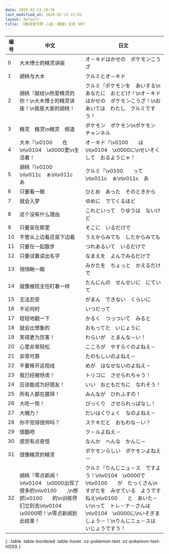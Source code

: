 ```yaml
---
date: 2020-02-23 20:56
last_modified_at: 2020-02-23 22:03
layout: default
title: 《精灵宝可梦 心金／魂银》文本 407
---
```

| 编号 | 中文 | 日文 |
| ---- | ---- | ---- |
| 0 | 大木博士的精灵讲座 | オ－キドはかせの　ポケモンこうざ |
| 1 | 胡桃与大木 | クルミとオ－キド |
| 2 | 胡桃『献给\n热爱精灵的你！\n大木博士的精灵讲座！\n我是大家的胡桃！ | クルミ『ポケモンを　あいする\nあなたに　おとどけ！\nオ－キドはかせの　ポケモンこうざ！\nおあいては　わたし　クルミですう！ |
| 3 | 精灵　精灵\n精灵　频道 | ポケモン　ポケモン\nポケモン　チャンネル |
| 4 | 大木『\v0100　　在\n\v0104　\x0000里\n生活着！ | オ－キド『\v0100　　は\n\v0104　\x0000に\nせいそくして　おるようじゃ！ |
| 5 | 胡桃『\v0100　　\n\v011c　ぁ\n\v011c　あ | クルミ『\v0100　　って\n\v011c　ぁ\n\v011c　あ |
| 6 | 只要看一眼 | ひとめ　あった　そのときから |
| 7 | 就会入梦 | ゆめに　でてくるほど |
| 8 | 这个没有什么理由 | これといって　りゆうは　ないけど |
| 9 | 只要呆在那里 | そこに　いるだけで |
| 10 | 不管从上边看还是下边看 | うえからみても　したからみても |
| 11 | 只要在一起散步 | つれあるいて　いるだけで |
| 12 | 只要试着读出名字 | なまえを　よんでみるだけで |
| 13 | 悄悄瞅一眼 | みかたを　ちょっと　かえるだけで |
| 14 | 就像被班主任盯着一样 | たんにんの　せんせいに　にていて |
| 15 | 无法忍受 | がまん　できない　くらいに |
| 16 | 不论何时 | いつだって |
| 17 | 轻轻地戳一下 | かるく　つっついて　みると |
| 18 | 就会比想象的 | おもってた　いじょうに |
| 19 | 笑得更为厉害！ | わらいが　とまんな－い！ |
| 20 | 心里非常轻松 | こころが　やすらぐのよねえ－ |
| 21 | 非常可靠 | たのもしいのよねえ－ |
| 22 | 不要移开这视线 | めが　はなせないのよねえ－ |
| 23 | 我已经被俘虏！ | トリコに　させられちゃう！ |
| 24 | 应该能成为好朋友！ | いい　おともだちに　なれそう！ |
| 25 | 所有人都在膜拜！ | みんなが　ひれふすの！ |
| 26 | 大吃一惊！ | びっくり　させられっぱなし！ |
| 27 | 大魄力！ | だいはくりょく　なのよねえ－ |
| 28 | 你不觉得很帅吗？ | ステキだと　おもわな－い？ |
| 29 | 很酷吧 | ク－ルよねえ－ |
| 30 | 感觉有点奇怪 | なんか　へんな　かんじ－ |
| 31 | 很像精灵的精灵 | ポケモンらしい　ポケモンよねえ－ |
| 32 | 胡桃『零点新闻！\n\v0104　\x0000出现了很多的\n\v0100　　,\n想抓\v0100　　的\n训练师们立刻去\n\v0104　\x0000吧！\n零点新闻到此结束！ | クルミ『りんじニュ－ス　ですよう！\n\v0104　\x0000で\n\v0100　　が　たっくさん\nすがたを　みせている　ようですねえ\n\v0100　　と　あいた－い\nって　トレ－ナ－さんは\n\v0104　\x0000に\nいそぎましょう－！\nりんじニュ－スは　いじょうですう！ |
{: .table .table-bordered .table-hover .xz-pokemon-text .xz-pokemon-text-HGSS }